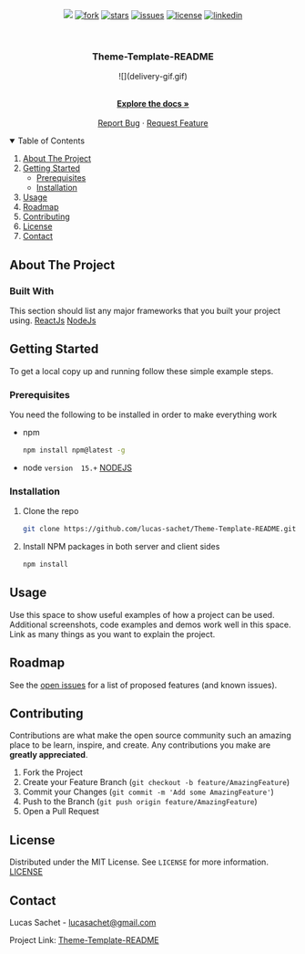 <!-- BADGES -->

<p align="center">
    <a href="https://github.com/lucas-sachet/Theme-Template-README/graphs/contributors" alt="Contributors">
        <img src="https://img.shields.io/github/contributors/lucas-sachet/Theme-Template-README" /></a>
    <a href="https://github.com/lucas-sachet/Theme-Template-README/network/members">
        <img src="https://img.shields.io/github/forks/lucas-sachet/Theme-Template-README?style=social"
            alt="fork"></a>
    <a href="https://github.com/lucas-sachet/Theme-Template-README/stargazers">
        <img src="https://img.shields.io/github/stars/lucas-sachet/Theme-Template-README?style=social"
            alt="stars"/></a>
    <a href="https://github.com/lucas-sachet/Theme-Template-README/issues">
        <img src="https://img.shields.io/github/issues/lucas-sachet/Theme-Template-README"
            alt="issues"></a>
    <a href="https://github.com/lucas-sachet/Theme-Template-README/blob/master/LICENSE">
        <img src="https://img.shields.io/github/license/lucas-sachet/Theme-Template-README"
            alt="license"></a>
  <a href="https://www.linkedin.com/in/lucas-sachet/">
        <img src="https://img.shields.io/badge/-LinkedIn-black.svg?style=flat&&logo=linkedin&colorB=555"
            alt="linkedin"></a>
</p>


<!-- PROJECT LOGO -->
<br />

 
<h3 align="center">Theme-Template-README</h3>
<p align="center">
  <!-- Here goes the entrance image/gif -->
  ![](delivery-gif.gif)
  <!--<img src="./assets/example.png" alt="projectExample" width="700px" height="500px" /> -->
</p>
  <p align="center">
    <br />
    <a href="https://github.com/lucas-sachet/Theme-Template-README"><strong>Explore the docs »</strong></a>
    <br />
    <br />
    <a href="https://github.com/lucas-sachet/Theme-Template-README/issues">Report Bug</a>
    ·
    <a href="https://github.com/lucas-sachet/Theme-Template-README/issues">Request Feature</a>
  </p>




<!-- TABLE OF CONTENTS -->
<details open="open">
  <summary>Table of Contents</summary>
  <ol>
    <li>
      <a href="#about-the-project">About The Project</a>
    </li>
    <li>
      <a href="#getting-started">Getting Started</a>
      <ul>
        <li><a href="#prerequisites">Prerequisites</a></li>
        <li><a href="#installation">Installation</a></li>
      </ul>
    </li>
    <li><a href="#usage">Usage</a></li>
    <li><a href="#roadmap">Roadmap</a></li>
    <li><a href="#contributing">Contributing</a></li>
    <li><a href="#license">License</a></li>
    <li><a href="#contact">Contact</a></li>
  </ol>
</details>



<!-- ABOUT THE PROJECT -->
## About The Project

<!-- Explanation of what was created and learned during the process -->

### Built With

This section should list any major frameworks that you built your project using.
[ReactJs](https://reactjs.org/)
[NodeJs](https://nodejs.org/en/)





<!-- GETTING STARTED -->
## Getting Started

To get a local copy up and running follow these simple example steps.

### Prerequisites

You need the following to be installed in order to make everything work

* npm
  ```sh
  npm install npm@latest -g
  ```
* node `version  15.+`
 [NODEJS](https://nodejs.org/en/download/)

### Installation

1. Clone the repo
   ```sh
   git clone https://github.com/lucas-sachet/Theme-Template-README.git
   ```
2. Install NPM packages in both server and client sides
   ```sh
   npm install
   ```



<!-- USAGE EXAMPLES -->
## Usage

Use this space to show useful examples of how a project can be used. Additional screenshots, code examples and demos work well in this space. Link as many things as 
you want to explain the project.

<!-- ROADMAP -->
## Roadmap

See the [open issues](https://github.com/lucas-sachet/Theme-Template-README/issues) for a list of proposed features (and known issues).



<!-- CONTRIBUTING -->
## Contributing

Contributions are what make the open source community such an amazing place to be learn, inspire, and create. Any contributions you make are **greatly appreciated**.

1. Fork the Project
2. Create your Feature Branch (`git checkout -b feature/AmazingFeature`)
3. Commit your Changes (`git commit -m 'Add some AmazingFeature'`)
4. Push to the Branch (`git push origin feature/AmazingFeature`)
5. Open a Pull Request



<!-- LICENSE -->
## License

Distributed under the MIT License. See `LICENSE` for more information.
[LICENSE](https://github.com/lucas-sachet/Theme-Template-README/blob/main/LICENSE)



<!-- CONTACT -->
## Contact

Lucas Sachet - lucasachet@gmail.com

Project Link: [Theme-Template-README](https://github.com/lucas-sachet/Theme-Template-README)
